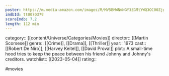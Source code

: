 ```yaml
---
poster: https://m.media-amazon.com/images/M/MV5BMWNmNGY3ZGMtYWQ3OC00Zjg4LWFiN2EtZjM2MDI1YzRiNjg3XkEyXkFqcGdeQXVyMTQxNzMzNDI@._V1_SX300.jpg
imdbId: tt0070379
scoreImdb: 7.2
length: 112 min
---
```


category:: [[content/Universe/Categories/Movies]]
director:: [[Martin Scorsese]]
genre:: [[Crime]], [[Drama]], [[Thriller]]
year:: 1973
cast:: [[Robert De Niro]], [[Harvey Keitel]], [[David Proval]]
plot:: A small-time hood tries to keep the peace between his friend Johnny and Johnny's creditors.
watchlist:: [[2023-05-04]]
rating::

#movies 

